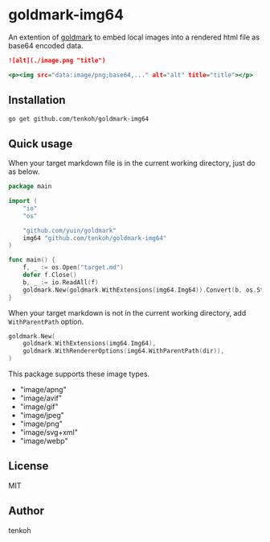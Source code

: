 # goldmark-img64
An extention of [goldmark](https://github.com/yuin/goldmark) to embed local images into a rendered html file as base64 encoded data.

```markdown:input.md
![alt](./image.png "title")
```

```html:output.html
<p><img src="data:image/png;base64,..." alt="alt" title="title"></p>
```

## Installation
```sh
go get github.com/tenkoh/goldmark-img64
```

## Quick usage
When your target markdown file is in the current working directory, just do as below.

```go:example.go
package main

import (
    "io"
    "os"

    "github.com/yuin/goldmark"
    img64 "github.com/tenkoh/goldmark-img64"
)

func main() {
    f, _ := os.Open("target.md")
    defer f.Close()
    b, _ := io.ReadAll(f)
    goldmark.New(goldmark.WithExtensions(img64.Img64)).Convert(b, os.Stdout)
}
```

When your target markdown is not in the current working directory, add `WithParentPath` option.

```go
goldmark.New(
    goldmark.WithExtensions(img64.Img64),
    goldmark.WithRendererOptions(img64.WithParentPath(dir)),
)
```

This package supports these image types.

- "image/apng"
- "image/avif"
- "image/gif"
- "image/jpeg"
- "image/png"
- "image/svg+xml"
- "image/webp"

## License
MIT

## Author
tenkoh
